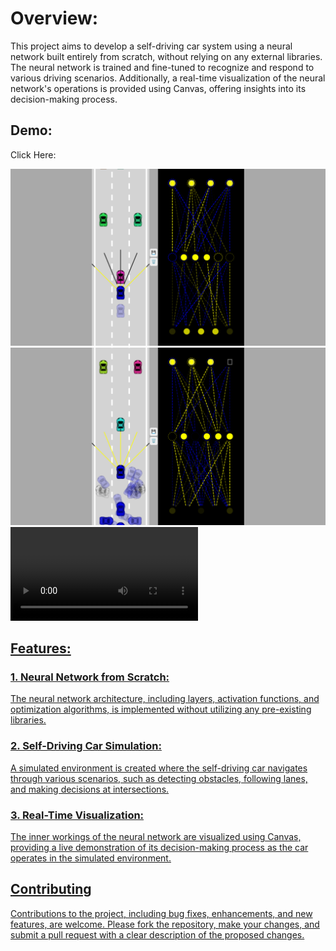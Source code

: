 # Overview:
This project aims to develop a self-driving car system using a neural network built entirely from scratch, without relying on any external libraries. The neural network is trained and fine-tuned to recognize and respond to various driving scenarios. Additionally, a real-time visualization of the neural network's operations is provided using Canvas, offering insights into its decision-making process.

## Demo:
Click Here: <a href="https://zaineli.github.io/Self-Driving-Car/" alt="Link">

![Alt text](1.png)
![Alt text](2.png)
<video src="Untitled%20design.mp4" controls title="Title"></video>


## Features:
### 1. Neural Network from Scratch: 
The neural network architecture, including layers, activation functions, and optimization algorithms, is implemented without utilizing any pre-existing libraries.

### 2. Self-Driving Car Simulation: 
A simulated environment is created where the self-driving car navigates through various scenarios, such as detecting obstacles, following lanes, and making decisions at intersections.

### 3. Real-Time Visualization:
The inner workings of the neural network are visualized using Canvas, providing a live demonstration of its decision-making process as the car operates in the simulated environment.
## Contributing
Contributions to the project, including bug fixes, enhancements, and new features, are welcome. Please fork the repository, make your changes, and submit a pull request with a clear description of the proposed changes.